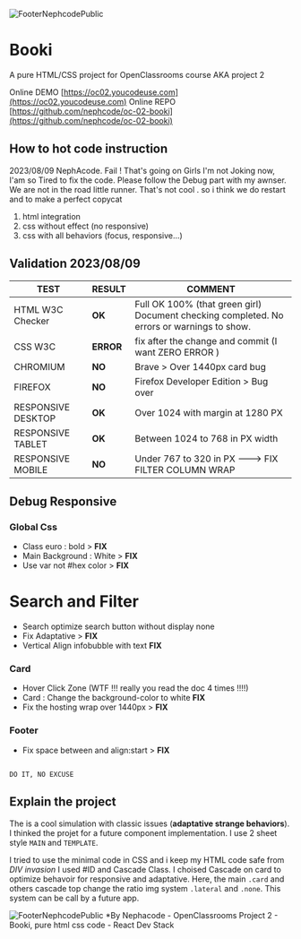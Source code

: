 ![FooterNephcodePublic](https://kpkfzczpavanzocxzyta.supabase.co/storage/v1/object/public/oc-react/readme-header-oc-project02.png)

# Booki

A pure HTML/CSS project for OpenClassrooms course AKA project 2

Online DEMO [https://oc02.youcodeuse.com](https://oc02.youcodeuse.com)
Online REPO [https://github.com/nephcode/oc-02-booki](https://github.com/nephcode/oc-02-booki)

## How to hot code instruction

2023/08/09 NephAcode. Fail ! That's going on Girls
I'm not Joking now, I'am so Tired to fix the code. Please follow the Debug part with my awnser. We are not in the road little runner. That's not cool . so i think we do restart and to make a perfect copycat

1. html integration
2. css without effect (no responsive)
3. css with all behaviors (focus, responsive...)

## Validation 2023/08/09

| TEST               | RESULT    | COMMENT                                                                                    |
| ------------------ | --------- | ------------------------------------------------------------------------------------------ |
| HTML W3C Checker   | **OK**    | Full OK 100% (that green girl) Document checking completed. No errors or warnings to show. |
| CSS W3C            | **ERROR** | fix after the change and commit (I want ZERO ERROR )                                       |
| CHROMIUM           | **NO**    | Brave > Over 1440px card bug                                                               |
| FIREFOX            | **NO**    | Firefox Developer Edition > Bug over                                                       |
| RESPONSIVE DESKTOP | **OK**    | Over 1024 with margin at 1280 PX                                                           |
| RESPONSIVE TABLET  | **OK**    | Between 1024 to 768 in PX width                                                            |
| RESPONSIVE MOBILE  | **NO**    | Under 767 to 320 in PX ---> FIX FILTER COLUMN WRAP                                         |

## Debug Responsive

### Global Css
- Class euro : bold > **FIX**
- Main Background : White > **FIX**
- Use var not #hex color > **FIX**

# Search and Filter
- Search optimize search button without display none
- Fix Adaptative > **FIX**
- Vertical Align infobubble with text **FIX**

### Card
- Hover Click Zone (WTF !!! really you read the doc 4 times !!!!)
- Card : Change the background-color to white **FIX**
- Fix the hosting wrap over 1440px > **FIX**

### Footer
- Fix space between and align:start > **FIX**


```

DO IT, NO EXCUSE 

```

## Explain the project

The is a cool simulation with classic issues (**adaptative strange behaviors**). I thinked the projet for a future component implementation. I use 2 sheet style `MAIN` and `TEMPLATE`.

I tried to use the minimal code in CSS and i keep my HTML code safe from *DIV invasion*
I used #ID and Cascade Class.
I choised Cascade on card to optimize behavoir for responsive and adaptative.
Here, the main `.card` and others cascade top change the ratio img system `.lateral` and `.none`.
This system can be call by a future app.

![FooterNephcodePublic](https://kpkfzczpavanzocxzyta.supabase.co/storage/v1/object/public/nephcode-public/githubReadmeSkills.png)
\*By Nephacode - OpenClassrooms Project 2 - Booki, pure html css code - React Dev Stack
